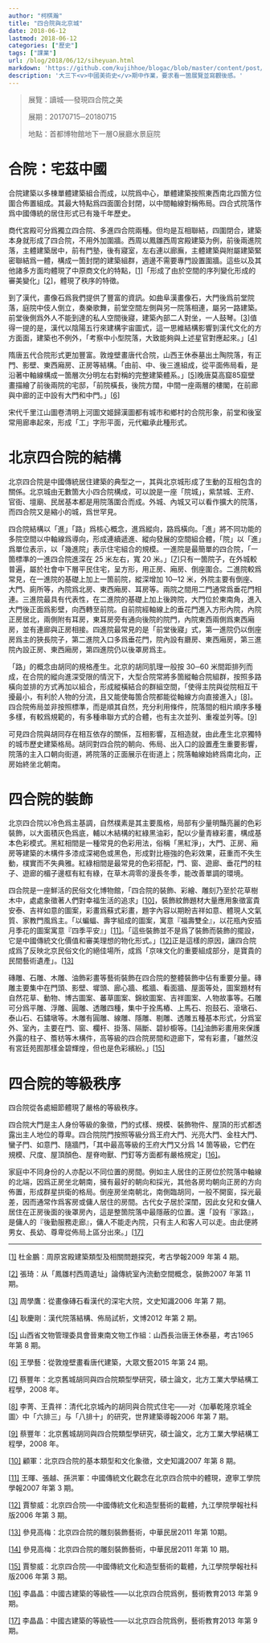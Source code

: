 ```yaml
---
author: "柯棋瀚"
title: "四合院與北京城"
date: 2018-06-12
lastmod: 2018-06-12
categories: ["歷史"]
tags: ["課業"]
url: /blog/2018/06/12/siheyuan.html
markdown: 'https://github.com/kujihhoe/blogac/blob/master/content/post/2018-06-12-siheyuan.md'
description: '大三下<v>中國美術史</v>期中作業，要求看一箇展覽並寫觀後感。'
---
```


> 展覽：讀城──發現四合院之美
>
> 展期：20170715─20180715
>
> 地點：首都博物館地下一層O展廳<n>水景庭院</n>

# 合院：宅茲中國

合院建築以多棟單體建築組合而成，以院爲中心，單體建築按照東西南北四箇方位圍合佈置組成。其最大特點爲四面圍合封閉，以中間軸線對稱佈局。四合式院落作爲中國傳統的居住形式已有幾千年歷史。

商代宮殿可分爲獨立四合院、多進四合院兩種。但均是互相聯結，四圍閉合，建築本身就形成了四合院，不用外加圍牆。西周以鳳雛西周宮殿建築为例，前後兩進院落，主體建築居中，前有門塾，後有寢室，左右連以廊廡，主體建築與附屬建築緊密聯結爲一體，構成一箇封閉的建築組群，週邊不需要專門設置圍牆。這些以及其他諸多方面均體現了中原商文化的特點，[[1\]](#_ftn1)「形成了由於空間的序列變化形成的審美變化」[[2\]](#_ftn2)，體現了秩序的特徵。

到了漢代，畫像石爲我們提供了豐富的資訊。如曲阜漢畫像石，大門後爲前堂院落，庭院中伎人倒立，奏樂歌舞，前堂空間左側與另一院落相連，屬另一路建築。前堂後側爲外人不能到達的私人空間後寢，建築內部二人對坐，一人鼓琴。[[3\]](#_ftn3)值得一提的是，漢代以陰陽五行來建構宇宙圖式，這一思維結構影響到漢代文化的方方面面，建築也不例外，「考察中小型院落，大致能夠與上述星官對應起來。」[[4\]](#_ftn4)

隋唐五代合院形式更加豐富。敦煌壁畫唐代合院，山西王休泰墓出土陶院落，有正門、影壁、東西廂房、正房等結構。「由前、中、後三進組成，從平面佈局看，是沿著中軸線構成一箇層次分明左右對稱的完整建築體系。」[[5\]](#_ftn5)晚唐莫高窟85窟壁畫描繪了前後兩院的宅邸，「前院橫長，後院方闊，中間一座兩層的樓閣，在前廊與中廊的正中設有大門和中門。」[[6\]](#_ftn6)

宋代<v>千里江山圖卷</v><v>清明上河圖</v><v>文姬歸漢圖</v>都有城市和鄉村的合院形象，前堂和後室常用廊串起來，形成「工」字形平面，元代繼承此種形式。

# 北京四合院的結構

北京四合院是中國傳統居住建築的典型之一，其與北京城形成了生動的互相包含的關係。北京城由无數箇大小四合院構成，可以說是一座「院城」，紫禁城、王府、官衙、壇廟、民居基本都是用院落圍合而成。外城、內城又可以看作擴大的院落，而四合院又是縮小的城，爲世罕見。

四合院結構以「進」「路」爲核心概念，進爲縱向，路爲橫向。「進」將不同功能的多院空間以中軸線爲導向，形成連續遞進、縱向發展的空間組合體，「院」以「進」爲單位表示，以「幾進院」表示住宅組合的規模。一進院是最簡單的四合院，「一箇標準的一進四合院進深在 25 米左右，寬 20 米。」[[7\]](#_ftn7)只有一箇院子，在外城較普遍，屬於社會中下層平民住宅，呈方形，用正房、廂房、倒座圍合。二進院較爲常見，在一進院的基礎上加上一箇前院，縱深增加 10─12 米，外院主要有倒座、大門、廁所等，內院爲北房、東西廂房、耳房等。兩院之間用二門<n>通常爲垂花門</n>相連。三進院最具有代表性，在二進院的基礎上加上後跨院，大門位於東南角，進入大門後正面爲影壁，向西轉至前院。自前院經軸線上的垂花門進入方形內院，內院正房居北，兩側附有耳房，東耳房旁有通向後院的院門，內院東西兩側爲東西廂房，並有連廊與正房相接。四進院最常見的是「前堂後寢」式，第一進院仍以倒座房爲主的狹長院子，第二進院入口多爲垂花門，院內設有廳房、東西廂房，第三進院內設正房、東西廂房，第四進院仍以後罩房爲主。

「路」的概念由胡同的規格產生。北京的胡同肌理一般按 30─60 米間距排列而成，在合院的縱向進深受限的情況下，大型合院常將多箇縱軸合院組群，按照多路橫向並排的方式再加以組合，形成縱橫結合的群組空間，「使得主院與從院相互干擾最小，有利於人物的分流，且又能使每箇合院都能從軸線方向直接進入」[[8\]](#_ftn8)。四合院佈局並非按照標準，而是順其自然，充分利用條件，院落間的相片順序多種多樣，有較爲規範的，有多種串聯方式的合體，也有主次並列、重複並列等。[[9\]](#_ftn9)

可見四合院與胡同存在相互依存的關係，互相影響，互相造就，由此產生北京獨特的城市歷史建築格局。胡同對四合院的朝向、佈局、出入口的設置產生重要影響，院落的主入口朝向街道，將院落的正面展示在街道上；院落軸線始終爲南北向，正房始終坐北朝南。

# 四合院的裝飾

北京四合院以冷色爲主基調，自然樸素是其主要風格，局部有少量明豔亮麗的色彩裝飾，以大面積灰色爲底，輔以木結構的紅綠黑油彩，配以少量青綠彩畫，構成基本色彩模式。黑紅相間是一種常見的色彩用法，俗稱「黑紅淨」，大門、正房、廂房等建築的木構件多漆成深褐色或黑色，形成對比極強的色彩效果，莊重而不失生動，樸實而不失典雅。紅綠相間是最常見的色彩搭配，門、窗、遊廊、垂花門的柱子、遊廊的楣子邊框有紅有綠，在草木凋零的漫長冬季，能改善單調的環境。

四合院是一座鮮活的民俗文化博物館，「四合院的裝飾、彩繪、雕刻乃至於花草樹木中，處處象徵著人們對幸福生活的追求」[[10\]](#_ftn10)，裝飾紋飾題材大量應用象徵富貴安泰、吉祥如意的圖案，彩畫爲蘇式彩畫，題字內容以期盼吉祥如意、體現人文氣質、家教門風爲主。「以蝙蝠、壽字組成的圖案，寓意『福壽雙全』，以花瓶內安插月季花的圖案寓意『四季平安』」[[11\]](#_ftn11)。「這些裝飾並不是爲了裝飾而裝飾的擺設，它是中國傳統文化價值和審美理想的物化形式。」[[12\]](#_ftn12)正是這樣的原因，讓四合院成爲了反映北京民俗文化的絕佳場所，成爲「京味文化的重要組成部分，是寶貴的民間藝術遺產」。[[13\]](#_ftn13)

磚雕、石雕、木雕、油飾彩畫等藝術裝飾在四合院的整體裝飾中佔有重要分量。磚雕主要集中在門頭、影壁、墀頭、廊心牆、檻牆、看面牆、屋面等处，圖案題材有自然花草、動物、博古圖案、蕃草圖案、錦紋圖案、吉祥圖案、人物故事等。石雕可分爲平雕、浮雕、圓雕、透雕四種，集中于拴馬樁、上馬石、抱鼓石、滾墩石、泰山石、石鏽墩等。木雕有圓雕、線雕、隱雕、剔雕、透雕五種基本形式，分爲室外、室內，主要在門、窗、欄杆、掛落、隔斷、碧紗櫥等。[[14\]](#_ftn14)油飾彩畫用來保護外露的柱子、簷枋等木構件，高等級的四合院房間和遊廊下，常有彩畫，「雖然沒有宮廷苑囿那樣金碧輝煌，但也是色彩繽紛。」[[15\]](#_ftn15)

# 四合院的等級秩序

四合院從各處細節體現了嚴格的等級秩序。

四合院大門是主人身份等級的象徵，門的式樣、規模、裝飾物件、屋頂的形式都透露出主人地位的尊卑。四合院院門按照等級分爲王府大門、光亮大門、金柱大門、蠻子門、如意門、隨牆門，「其中最高等級的王府大門又分爲 14 箇等級，它們在規模、尺度、屋頂顏色、屋脊吻獸、門釘等方面都有嚴格規定」[[16\]](#_ftn16)。

家庭中不同身份的人亦配以不同位置的房間。例如主人居住的正房位於院落中軸線的北端，因爲正房坐北朝南，擁有最好的朝向和採光，其他各房均朝向正房的方向佈置，形成群星拱衛的格局。倒座房坐南朝北，南側臨胡同，一般不開窗，採光最差，因而通常作爲客房或傭人居住的房間。古代女子居於深閨，因此女兒和女傭人居住在正房後面的後罩房內，這是整箇院落中最隱蔽的位置。還「設有『家路』，是傭人的『後勤服務走廊』，傭人不能走內院，只有主人和客人可以走。由此便將男女、長幼、尊卑從佈局上區分出來。」[[17\]](#_ftn17)



------

[[1\]](#_ftnref1)  杜金鵬：<v>周原宮殿建築類型及相關問題探究</v>，<v>考古學報</v>2009 年第 4 期。

[[2\]](#_ftnref2)  張琦：<v>从「鳳雛村西周遺址」論傳統室內流動空間概念</v>，<v>裝飾</v>2007 年第 11 期。

[[3\]](#_ftnref3)  周學鷹：<v>從畫像磚石看漢代的深宅大院</v>，<v>文史知識</v>2006 年第 7 期。

[[4\]](#_ftnref4)  耿慶剛：<v>漢代院落結構、佈局試析</v>，<v>文博</v>2012 年第 2 期。

[[5\]](#_ftnref5)  山西省文物管理委具會晉東南文物工作組：<v>山西長治唐王休泰墓</v>，<v>考古</v>1965 年第 8 期。

[[6\]](#_ftnref6)  王學藝：<v>從敦煌壁畫看唐代建築</v>，<v>大眾文藝</v>2015 年第 24 期。

[[7\]](#_ftnref7)  蔡豐年：<v>北京舊城胡同與四合院類型學研究</v>，碩士論文，北方工業大學結構工程學，2008 年。

[[8\]](#_ftnref8)  李菁、王貴祥：<v>清代北京城內的胡同與合院式住宅——对〈加摹乾隆京城全圖〉中「六排三」与「八排十」的研究</v>，<v>世界建築導報</v>2006 年第 7 期。

[[9\]](#_ftnref9)  蔡豐年：<v>北京舊城胡同與四合院類型學研究</v>，碩士論文，北方工業大學結構工程學，2008 年。

[[10\]](#_ftnref10)  顧軍：<v>北京四合院的基本類型和文化象徵</v>，<v>文史知識</v>2007 年第 8 期。

[[11\]](#_ftnref11)  王暉、張越、孫洪軍：<v>中國傳統文化觀念在北京四合院中的體現</v>，<v>遼寧工學院學報</v>2007 年第 3 期。

[[12\]](#_ftnref12)  賈黎威：<v>北京四合院──中國傳統文化和造型藝術的載體</v>，<v>九江學院學報</v><n>社科版</n>2006 年第 3 期。

[[13\]](#_ftnref13)  參見高梅：<v>北京四合院的雕刻裝飾藝術</v>，<v>中華民居</v>2011 年第 10期。

[[14\]](#_ftnref14)  參見高梅：<v>北京四合院的雕刻裝飾藝術</v>，<v>中華民居</v>2011 年第 10 期。

[[15\]](#_ftnref15)  賈黎威：<v>北京四合院──中國傳統文化和造型藝術的載體</v>，<v>九江學院學報</v><n>社科版</n>2006 年第 3 期。

[[16\]](#_ftnref16)  李晶晶：<v>中國古建築的等級性——以北京四合院爲例</v>，<v>藝術教育</v>2013 年第 9 期。

[[17\]](#_ftnref17)  李晶晶：<v>中國古建築的等級性——以北京四合院爲例</v>，<v>藝術教育</v>2013 年第 9 期。
